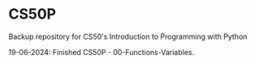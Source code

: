 # CS50P
Backup repository for CS50's Introduction to Programming with Python

19-06-2024: Finished CS50P - 00-Functions-Variables.

